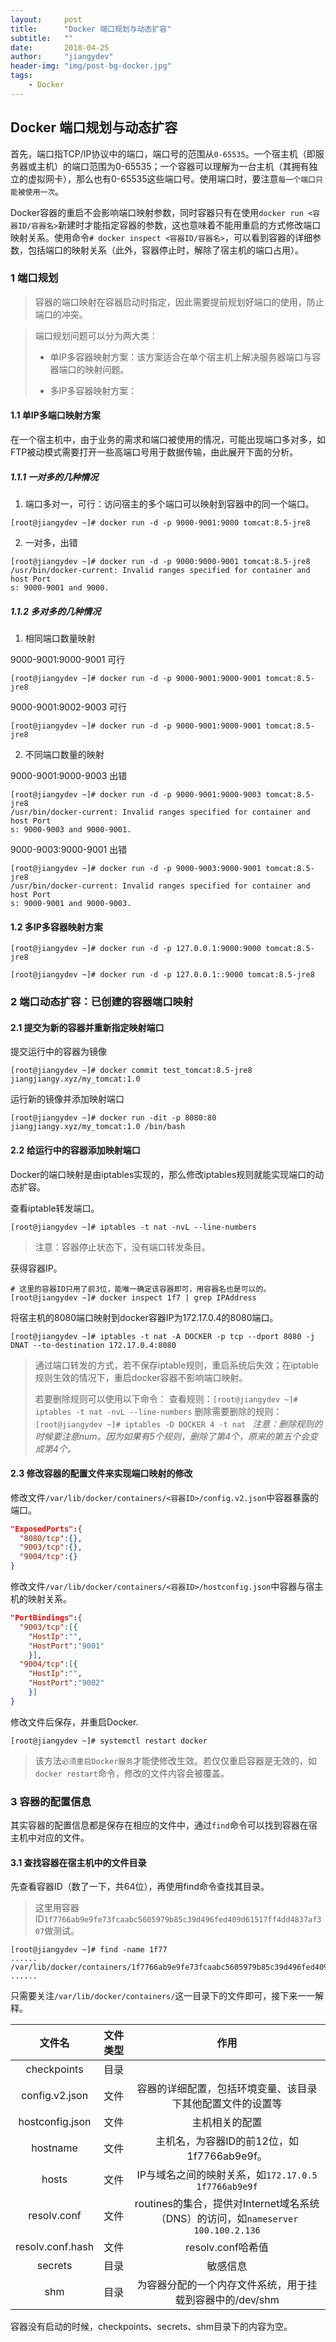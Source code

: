 ```yaml
---
layout:     post
title:      "Docker 端口规划与动态扩容"
subtitle:   ""
date:       2018-04-25
author:     "jiangydev"
header-img: "img/post-bg-docker.jpg"
tags:
    - Docker
---
```


## Docker 端口规划与动态扩容

首先，端口指TCP/IP协议中的端口，端口号的范围从`0-65535`。一个宿主机（即服务器或主机）的端口范围为0-65535；一个容器可以理解为一台主机（其拥有独立的虚拟网卡），那么也有0-65535这些端口号。使用端口时，要注意`每一个端口只能被使用一次`。

Docker容器的重启不会影响端口映射参数，同时容器只有在使用`docker run <容器ID/容器名>`新建时才能指定容器的参数，这也意味着不能用重启的方式修改端口映射关系。使用命令`# docker inspect <容器ID/容器名>`，可以看到容器的详细参数，包括端口的映射关系（此外，容器停止时，解除了宿主机的端口占用）。

### 1 端口规划

> 容器的端口映射在容器启动时指定，因此需要提前规划好端口的使用，防止端口的冲突。

> 端口规划问题可以分为两大类：
>
> * 单IP多容器映射方案：该方案适合在单个宿主机上解决服务器端口与容器端口的映射问题。
>
> * 多IP多容器映射方案：

#### 1.1 单IP多端口映射方案

在一个宿主机中，由于业务的需求和端口被使用的情况，可能出现端口多对多，如FTP被动模式需要打开一些高端口号用于数据传输，由此展开下面的分析。

##### 1.1.1 一对多的几种情况

1. 端口多对一，可行：访问宿主的多个端口可以映射到容器中的同一个端口。

  ```
  [root@jiangydev ~]# docker run -d -p 9000-9001:9000 tomcat:8.5-jre8
  ```

2. 一对多，出错

  ```
  [root@jiangydev ~]# docker run -d -p 9000:9000-9001 tomcat:8.5-jre8
  /usr/bin/docker-current: Invalid ranges specified for container and host Port
  s: 9000-9001 and 9000.
  ```

##### 1.1.2 多对多的几种情况

1. 相同端口数量映射

  9000-9001:9000-9001 可行

  ```
  [root@jiangydev ~]# docker run -d -p 9000-9001:9000-9001 tomcat:8.5-jre8
  ```

  9000-9001:9002-9003 可行

  ```
  [root@jiangydev ~]# docker run -d -p 9000-9001:9000-9001 tomcat:8.5-jre8
  ```

2. 不同端口数量的映射

  9000-9001:9000-9003 出错

  ```
  [root@jiangydev ~]# docker run -d -p 9000-9001:9000-9003 tomcat:8.5-jre8
  /usr/bin/docker-current: Invalid ranges specified for container and host Port
  s: 9000-9003 and 9000-9001.
  ```

  9000-9003:9000-9001 出错

  ```
  [root@jiangydev ~]# docker run -d -p 9000-9003:9000-9001 tomcat:8.5-jre8
  /usr/bin/docker-current: Invalid ranges specified for container and host Port
  s: 9000-9001 and 9000-9003.
  ```

#### 1.2 多IP多容器映射方案

  ```
  [root@jiangydev ~]# docker run -d -p 127.0.0.1:9000:9000 tomcat:8.5-jre8
  ```

  ```
  [root@jiangydev ~]# docker run -d -p 127.0.0.1::9000 tomcat:8.5-jre8
  ```

### 2 端口动态扩容：已创建的容器端口映射

#### 2.1 提交为新的容器并重新指定映射端口

  提交运行中的容器为镜像

  ```
  [root@jiangydev ~]# docker commit test_tomcat:8.5-jre8 jiangjiangy.xyz/my_tomcat:1.0
  ```

  运行新的镜像并添加映射端口

  ```
  [root@jiangydev ~]# docker run -dit -p 8080:80  jiangjiangy.xyz/my_tomcat:1.0 /bin/bash
  ```

#### 2.2 给运行中的容器添加映射端口

  Docker的端口映射是由iptables实现的，那么修改iptables规则就能实现端口的动态扩容。

  查看iptable转发端口。

  ```
  [root@jiangydev ~]# iptables -t nat -nvL --line-numbers
  ```

  > 注意：容器停止状态下，没有端口转发条目。

  获得容器IP。

  ```
  # 这里的容器ID只用了前3位，能唯一确定该容器即可，用容器名也是可以的。
  [root@jiangydev ~]# docker inspect 1f7 | grep IPAddress
  ```

  将宿主机的8080端口映射到docker容器IP为172.17.0.4的8080端口。

  ```
  [root@jiangydev ~]# iptables -t nat -A DOCKER -p tcp --dport 8080 -j DNAT --to-destination 172.17.0.4:8080
  ```

  > 通过端口转发的方式，若不保存iptable规则，重启系统后失效；在iptable规则生效的情况下，重启docker容器不影响端口映射。
  >
  > 若要删除规则可以使用以下命令：
  > 查看规则：`[root@jiangydev ~]# iptables -t nat -nvL --line-numbers`
  > 删除需要删除的规则：`[root@jiangydev ~]# iptables -D DOCKER 4 -t nat `
  > *注意：删除规则的时候要注意num。因为如果有5个规则，删除了第4个，原来的第五个会变成第4个。*

#### 2.3 修改容器的配置文件来实现端口映射的修改

  修改文件`/var/lib/docker/containers/<容器ID>/config.v2.json`中容器暴露的端口。

  ```json
  "ExposedPorts":{
    "8080/tcp":{},
    "9003/tcp":{},
    "9004/tcp":{}
  }
  ```

  修改文件`/var/lib/docker/containers/<容器ID>/hostconfig.json`中容器与宿主机的映射关系。

  ```json
  "PortBindings":{
    "9003/tcp":[{
      "HostIp":"",
      "HostPort":"9001"
      }],
    "9004/tcp":[{
      "HostIp":"",
      "HostPort":"9002"
      }]
  }
  ```

  修改文件后保存，并重启Docker.

  ```
  [root@jiangydev ~]# systemctl restart docker
  ```

  > 该方法`必须重启Docker服务`才能使修改生效。若仅仅重启容器是无效的，如`docker restart`命令，修改的文件内容会被覆盖。

### 3 容器的配置信息

其实容器的配置信息都是保存在相应的文件中，通过`find`命令可以找到容器在宿主机中对应的文件。

#### 3.1 查找容器在宿主机中的文件目录

  先查看容器ID（数了一下，共64位），再使用find命令查找其目录。

  > 这里用容器ID`1f7766ab9e9fe73fcaabc5605979b85c39d496fed409d61517ff4dd4837af307`做测试。

  ```
  [root@jiangydev ~]# find -name 1f77
  ......
  /var/lib/docker/containers/1f7766ab9e9fe73fcaabc5605979b85c39d496fed409d61517ff4dd4837af307
  ......
  ```

  只需要关注`/var/lib/docker/containers/`这一目录下的文件即可，接下来一一解释。

|文件名|文件类型|作用|
|:---:|:---:|:---:|
|checkpoints|目录||
|config.v2.json|文件|容器的详细配置，包括环境变量、该目录下其他配置文件的设置等|
|hostconfig.json|文件|主机相关的配置|
|hostname|文件|主机名，为容器ID的前12位，如1f7766ab9e9f。|
|hosts|文件|IP与域名之间的映射关系，如`172.17.0.5    1f7766ab9e9f`|
|resolv.conf|文件|routines的集合，提供对Internet域名系统（DNS）的访问，如`nameserver 100.100.2.136`|
|resolv.conf.hash|文件|resolv.conf哈希值|
|secrets|目录|敏感信息|
|shm|目录|为容器分配的一个内存文件系统，用于挂载到容器中的/dev/shm|

 容器没有启动的时候，checkpoints、secrets、shm目录下的内容为空。
